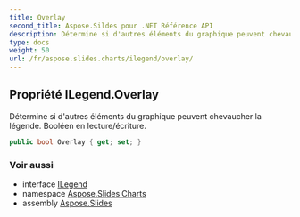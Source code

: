 ```yaml
---
title: Overlay
second_title: Aspose.Sildes pour .NET Référence API
description: Détermine si d'autres éléments du graphique peuvent chevaucher la légende. Booléen en lecture/écriture.
type: docs
weight: 50
url: /fr/aspose.slides.charts/ilegend/overlay/
---
```


## Propriété ILegend.Overlay

Détermine si d'autres éléments du graphique peuvent chevaucher la légende. Booléen en lecture/écriture.

```csharp
public bool Overlay { get; set; }
```

### Voir aussi

* interface [ILegend](../../ilegend)
* namespace [Aspose.Slides.Charts](../../ilegend)
* assembly [Aspose.Slides](../../../)

<!-- NE PAS ÉDITER : généré par xmldocmd pour Aspose.Slides.dll -->